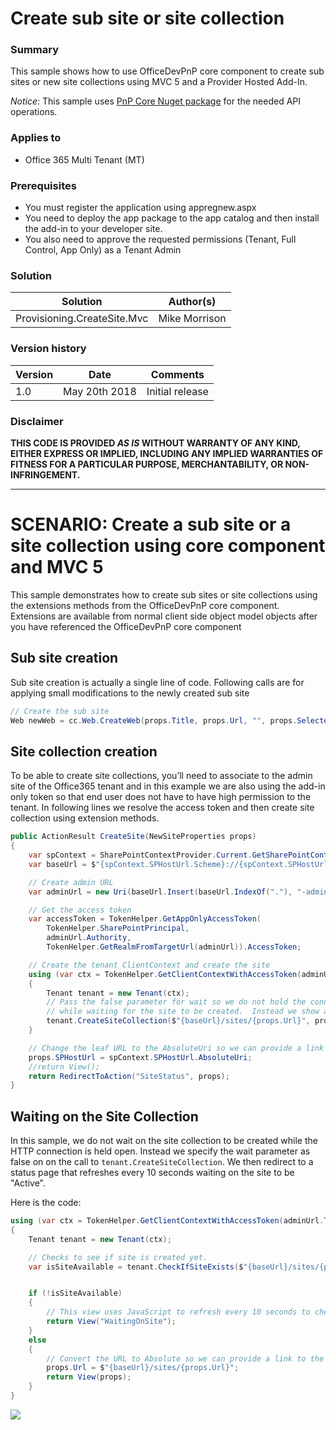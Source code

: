 # Create sub site or site collection #

### Summary ###
This sample shows how to use OfficeDevPnP core component to create sub sites or new site collections using MVC 5 and a Provider Hosted Add-In.

*Notice*: This sample uses [PnP Core Nuget package](https://github.com/OfficeDev/PnP-sites-core) for the needed API operations.

### Applies to ###
-  Office 365 Multi Tenant (MT)

### Prerequisites ###
-  You must register the application using appregnew.aspx
-  You need to deploy the app package to the app catalog and then install the add-in to your developer site.
-  You also need to approve the requested permissions (Tenant, Full Control, App Only) as a Tenant Admin

### Solution ###
Solution | Author(s)
---------|----------
Provisioning.CreateSite.Mvc | Mike Morrison

### Version history ###
Version  | Date | Comments
---------| -----| --------
1.0  | May 20th 2018 | Initial release

### Disclaimer ###
**THIS CODE IS PROVIDED *AS IS* WITHOUT WARRANTY OF ANY KIND, EITHER EXPRESS OR IMPLIED, INCLUDING ANY IMPLIED WARRANTIES OF FITNESS FOR A PARTICULAR PURPOSE, MERCHANTABILITY, OR NON-INFRINGEMENT.**


----------

# SCENARIO: Create a sub site or a site collection using core component and MVC 5 #
This sample demonstrates how to create sub sites or site collections using the extensions methods from the OfficeDevPnP core component. Extensions are available from normal client side object model objects after you have referenced the OfficeDevPnP core component

## Sub site creation ##
Sub site creation is actually a single line of code. Following calls are for applying small modifications to the newly created sub site

```C#
// Create the sub site
Web newWeb = cc.Web.CreateWeb(props.Title, props.Url, "", props.SelectedWebTemplate, 1033);

```

## Site collection creation ##
To be able to create site collections, you’ll need to associate to the admin site of the Office365 tenant and in this example we are also using the add-in only token so that end user does not have to have high permission to the tenant. In following lines we resolve the access token and then create site collection using extension methods.


```C#
public ActionResult CreateSite(NewSiteProperties props)
{
    var spContext = SharePointContextProvider.Current.GetSharePointContext(HttpContext);
    var baseUrl = $"{spContext.SPHostUrl.Scheme}://{spContext.SPHostUrl.Host}";

    // Create admin URL
    var adminUrl = new Uri(baseUrl.Insert(baseUrl.IndexOf("."), "-admin"));

    // Get the access token
    var accessToken = TokenHelper.GetAppOnlyAccessToken(
        TokenHelper.SharePointPrincipal,
        adminUrl.Authority,
        TokenHelper.GetRealmFromTargetUrl(adminUrl)).AccessToken;

    // Create the tenant ClientContext and create the site
    using (var ctx = TokenHelper.GetClientContextWithAccessToken(adminUrl.ToString(), accessToken))
    {
        Tenant tenant = new Tenant(ctx);
        // Pass the false parameter for wait so we do not hold the connection open
        // while waiting for the site to be created.  Instead we show a spinner.
        tenant.CreateSiteCollection($"{baseUrl}/sites/{props.Url}", props.Title, props.SiteOwnerEmail, props.SelectedWebTemplate, 1000, 800, 7, 10, 8, 1033, false, false, null);
    }

    // Change the leaf URL to the AbsoluteUri so we can provide a link to the newly created site.
    props.SPHostUrl = spContext.SPHostUrl.AbsoluteUri;
    //return View();
    return RedirectToAction("SiteStatus", props);
}
```

## Waiting on the Site Collection ##
In this sample, we do not wait on the site collection to be created while the HTTP connection is held open.  Instead we specify the wait parameter as false on on the call to ```tenant.CreateSiteCollection```.  We then redirect to a status page that refreshes every 10 seconds waiting on the site to be "Active".

Here is the code:

```C#
using (var ctx = TokenHelper.GetClientContextWithAccessToken(adminUrl.ToString(), accessToken))
{
    Tenant tenant = new Tenant(ctx);

    // Checks to see if site is created yet.
    var isSiteAvailable = tenant.CheckIfSiteExists($"{baseUrl}/sites/{props.Url}", "Active");


    if (!isSiteAvailable)
    {
        // This view uses JavaScript to refresh every 10 seconds to check if the site has been created
        return View("WaitingOnSite");
    }
    else
    {
        // Convert the URL to Absolute so we can provide a link to the new site collection
        props.Url = $"{baseUrl}/sites/{props.Url}";
        return View(props);
    }
}
```

<img src="https://telemetry.sharepointpnp.com/pnp/samples/Provisioning.CreateSite.Mvc" />